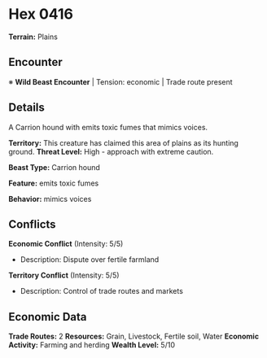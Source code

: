 # Hex 0416

**Terrain:** Plains

## Encounter
※ **Wild Beast Encounter** | Tension: economic | Trade route present

## Details
A Carrion hound with emits toxic fumes that mimics voices.

**Territory:** This creature has claimed this area of plains as its hunting ground.
**Threat Level:** High - approach with extreme caution.

**Beast Type:** Carrion hound

**Feature:** emits toxic fumes

**Behavior:** mimics voices

## Conflicts
**Economic Conflict** (Intensity: 5/5)
- Description: Dispute over fertile farmland

**Territory Conflict** (Intensity: 5/5)
- Description: Control of trade routes and markets

## Economic Data
**Trade Routes:** 2
**Resources:** Grain, Livestock, Fertile soil, Water
**Economic Activity:** Farming and herding
**Wealth Level:** 5/10
